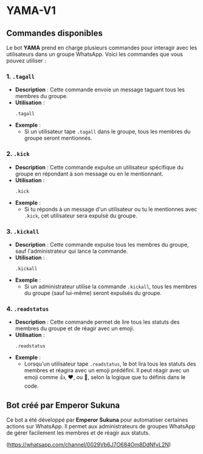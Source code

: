 # YAMA-V1

## Commandes disponibles

Le bot **YAMA** prend en charge plusieurs commandes pour interagir avec les utilisateurs dans un groupe WhatsApp. Voici les commandes que vous pouvez utiliser :

### 1. **`.tagall`**
   - **Description** : Cette commande envoie un message taguant tous les membres du groupe.
   - **Utilisation** : 
     ```text
     .tagall
     ```
   - **Exemple** : 
     - Si un utilisateur tape `.tagall` dans le groupe, tous les membres du groupe seront mentionnés.

### 2. **`.kick`**
   - **Description** : Cette commande expulse un utilisateur spécifique du groupe en répondant à son message ou en le mentionnant.
   - **Utilisation** : 
     ```text
     .kick
     ```
   - **Exemple** : 
     - Si tu réponds à un message d'un utilisateur ou tu le mentionnes avec `.kick`, cet utilisateur sera expulsé du groupe.

### 3. **`.kickall`**
   - **Description** : Cette commande expulse tous les membres du groupe, sauf l'administrateur qui lance la commande.
   - **Utilisation** : 
     ```text
     .kickall
     ```
   - **Exemple** : 
     - Si un administrateur utilise la commande `.kickall`, tous les membres du groupe (sauf lui-même) seront expulsés du groupe.

### 4. **`.readstatus`**
   - **Description** : Cette commande permet de lire tous les statuts des membres du groupe et de réagir avec un emoji.
   - **Utilisation** : 
     ```text
     .readstatus
     ```
   - **Exemple** : 
     - Lorsqu'un utilisateur tape `.readstatus`, le bot lira tous les statuts des membres et réagira avec un emoji prédéfini. Il peut réagir avec un emoji comme 👍, ❤️, ou 🎉, selon la logique que tu définis dans le code.
## Bot créé par Emperor Sukuna

Ce bot a été développé par **Emperor Sukuna** pour automatiser certaines actions sur WhatsApp. Il permet aux administrateurs de groupes WhatsApp de gérer facilement les membres et de réagir aux statuts. 

(https://whatsapp.com/channel/0029Vb6J7O684Om8DdNfvL2N)

  
